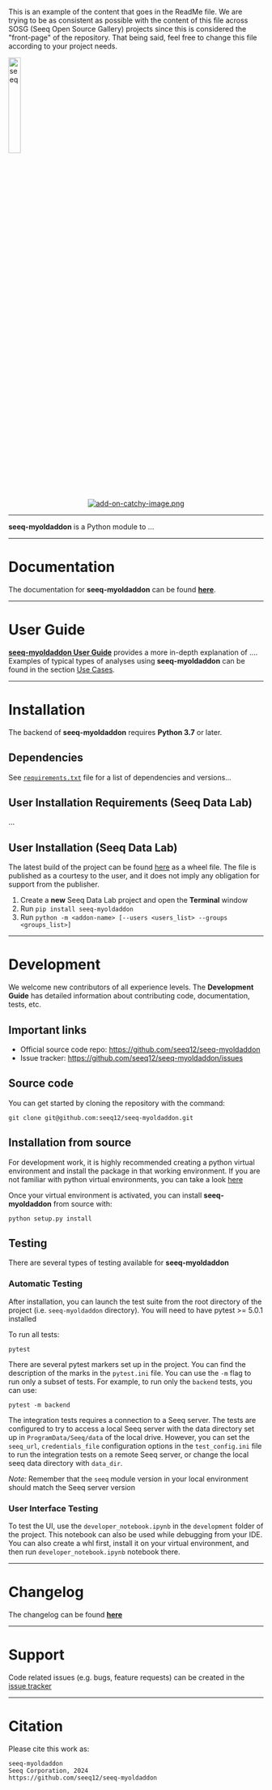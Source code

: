  
This is an example of the content that goes in the ReadMe file. We are trying to be as consistent as possible with 
the content of this file across SOSG (Seeq Open Source Gallery) projects since this is considered the "front-page" 
of the repository. That being said, feel free to change this file according to
your project needs.


<p >
  <a href="https://www.seeq.com" rel="nofollow">
    <img src="https://www.seeq.com/sites/default/files/seeq-content/seeq-logo-blue-web-33h.svg" alt="seeq" width="22%">
  </a>
</p>

<p align="center">
  <a href="https://seeq12.github.io/seeq-myoldaddon/index.html" rel="nofollow">
    <img src="https://seeq12.github.io/seeq-myoldaddon/_static/your_image.png" alt="add-on-catchy-image.png">
  </a>
</p>

----

**seeq-myoldaddon** is a Python module to ...

----

# Documentation

The documentation for **seeq-myoldaddon** can be found
[**here**](https://seeq12.github.io/seeq-myoldaddon/index.html).

----

# User Guide

[**seeq-myoldaddon User Guide**](https://seeq12.github.io/seeq-myoldaddon/user_guide.html)
provides a more in-depth explanation of .... Examples of typical types of analyses using **seeq-myoldaddon** can be
found in the section [Use Cases](https://seeq12.github.io/seeq-myoldaddon/examples.html).


-----

# Installation

The backend of **seeq-myoldaddon** requires **Python 3.7** or later.

## Dependencies

See [`requirements.txt`](https://github.com/seeq12/seeq-myoldaddon/tree/master/requirements.txt) file for a list of
dependencies and versions...

## User Installation Requirements (Seeq Data Lab)

...

## User Installation (Seeq Data Lab)

The latest build of the project can be found [here](https://pypi.org/project/seeq-myoldaddon/) as a wheel file. The
file is published as a courtesy to the user, and it does not imply any obligation for support from the publisher.

1. Create a **new** Seeq Data Lab project and open the **Terminal** window
2. Run `pip install seeq-myoldaddon`
3. Run `python -m <addon-name> [--users <users_list> --groups <groups_list>]`

----

# Development

We welcome new contributors of all experience levels. The **Development Guide** has detailed information about
contributing code, documentation, tests, etc.

## Important links

* Official source code repo: https://github.com/seeq12/seeq-myoldaddon
* Issue tracker: https://github.com/seeq12/seeq-myoldaddon/issues

## Source code

You can get started by cloning the repository with the command:

```shell
git clone git@github.com:seeq12/seeq-myoldaddon.git
```

## Installation from source

For development work, it is highly recommended creating a python virtual environment and install the package in that
working environment. If you are not familiar with python virtual environments, you can take a
look [here](https://docs.python.org/3.8/tutorial/venv.html)

Once your virtual environment is activated, you can install **seeq-myoldaddon** from source with:

```shell
python setup.py install
```

## Testing

There are several types of testing available for **seeq-myoldaddon**

### Automatic Testing

After installation, you can launch the test suite from the root directory of the project (i.e. `seeq-myoldaddon`
directory). You will need to have pytest >= 5.0.1 installed

To run all tests:

```shell
pytest
```

There are several pytest markers set up in the project. You can find the description of the marks in the `pytest.ini`
file. You can use the `-m` flag to run only a subset of tests. For example, to run only the `backend` tests, you can
use:

```shell
pytest -m backend
```

The integration tests requires a connection to a Seeq server. The tests are configured to try to access a local Seeq
server with the data directory set up in `ProgramData/Seeq/data` of the local drive. However, you can set the
`seeq_url`, `credentials_file` configuration options in the `test_config.ini` file to run the integration tests on a
remote Seeq server, or change the local seeq data directory with `data_dir`.

*Note:* Remember that the `seeq` module version in your local environment should match the Seeq server version

### User Interface Testing

To test the UI, use the `developer_notebook.ipynb` in the `development` folder of the project. This notebook can also be
used while debugging from your IDE. You can also create a whl first, install it on your virtual environment, and then
run `developer_notebook.ipynb` notebook there.

----

# Changelog

The changelog can be found [**here**](https://seeq12.github.io/seeq-myoldaddon/changelog.html)


----

# Support

Code related issues (e.g. bugs, feature requests) can be created in the
[issue tracker](https://github.com/seeq12/seeq-myoldaddon/issues)


----

# Citation

Please cite this work as:

```shell
seeq-myoldaddon
Seeq Corporation, 2024
https://github.com/seeq12/seeq-myoldaddon
```
